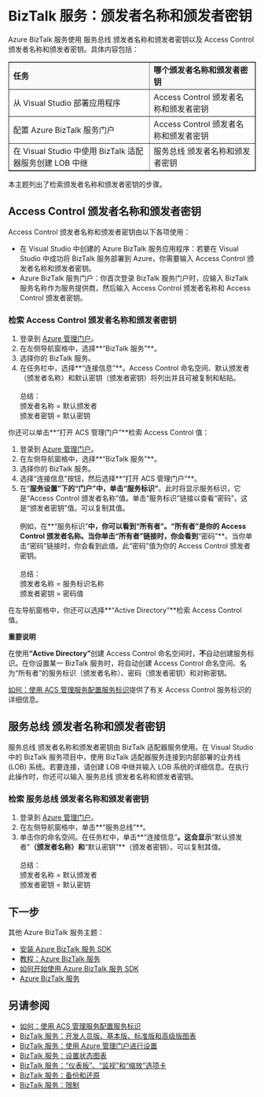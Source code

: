 <properties linkid="manage-services-biztalk-services-issuer-name-issuer-key" urlDisplayName="Issuer name and issuer key" pageTitle="Issuer Name and Issuer Key in BizTalk Services | Azure" metaKeywords="BizTalk Services, BizTalk, issuer name, issuer key, Azure" description="Learn how to retrieve Issuer Name and Issuer Key for either Service Bus or Access Control (ACS) in BizTalk Services." metaCanonical="" services="biztalk-services" documentationCenter="" title="BizTalk Services: Issuer Name and Issuer Key" authors="mandia" solutions="" manager="paulettm" editor="susanjo" />
<tags ms.service="biztalk-services"
    ms.date=""
    wacn.date=""
    />

# BizTalk 服务：颁发者名称和颁发者密钥

Azure BizTalk 服务使用 服务总线 颁发者名称和颁发者密钥以及 Access Control 颁发者名称和颁发者密钥。具体内容包括：

<table border="1">
<tr bgcolor="FAF9F9">
<td><strong>任务</strong></td>
<td><strong>哪个颁发者名称和颁发者密钥</strong></td>
</tr>
<tr>
<td>从 Visual Studio 部署应用程序</td>
<td>Access Control 颁发者名称和颁发者密钥</td>
</tr>
<tr>
<td>配置 Azure BizTalk 服务门户</td>
<td>Access Control 颁发者名称和颁发者密钥</td>
</tr>
<tr>
<td>在 Visual Studio 中使用 BizTalk 适配器服务创建 LOB 中继</td>
<td>服务总线 颁发者名称和颁发者密钥</td>
</tr>
</table>

本主题列出了检索颁发者名称和颁发者密钥的步骤。

## Access Control 颁发者名称和颁发者密钥

Access Control 颁发者名称和颁发者密钥由以下各项使用：

-   在 Visual Studio 中创建的 Azure BizTalk 服务应用程序：若要在 Visual Studio 中成功将 BizTalk 服务部署到 Azure，你需要输入 Access Control 颁发者名称和颁发者密钥。
-   Azure BizTalk 服务门户：你首次登录 BizTalk 服务门户时，应输入 BizTalk 服务名称作为服务提供商，然后输入 Access Control 颁发者名称和 Access Control 颁发者密钥。

### 检索 Access Control 颁发者名称和颁发者密钥

1.  登录到 [Azure 管理门户][Azure 管理门户]。
2.  在左侧导航窗格中，选择**“BizTalk 服务”**。
3.  选择你的 BizTalk 服务。
4.  在任务栏中，选择**“连接信息”**。Access Control 命名空间、默认颁发者（颁发者名称）和默认密钥（颁发者密钥）将列出并且可被复制和粘贴。<br/><br/>
总结：<br/>
颁发者名称 = 默认颁发者<br/>
颁发者密钥 = 默认密钥

你还可以单击**“打开 ACS 管理门户”**检索 Access Control 值：

1.  登录到 [Azure 管理门户][Azure 管理门户]。
2.  在左侧导航窗格中，选择**“BizTalk 服务”**。
3.  选择你的 BizTalk 服务。
4.  选择“连接信息”按钮，然后选择**“打开 ACS 管理门户”**。
5.  在“**服务设置”**下的“门户”中，单击**“服务标识”**。此时将显示服务标识，它是“Access Control 颁发者名称”值。单击“服务标识”链接以查看“密码”，这是“颁发者密钥”值。可以复制其值。<br/><br/>
    例如，在**“服务标识”**中，你可以看到“所有者”。“所有者”是你的 Access Control 颁发者名称。当你单击“所有者”链接时，你会看到**“密码”**。当你单击“密码”链接时，你会看到此值。此“密码”值为你的 Access Control 颁发者密钥。<br/><br/>
    总结：<br/>
    颁发者名称 = 服务标识名称<br/>
    颁发者密钥 = 密码值

在左导航窗格中，你还可以选择**“Active Directory”**检索 Access Control 值。

<div class="dev-callout"> 
<b>重要说明</b> 
<p>在使用<b>“Active Directory”</b>创建 Access Control 命名空间时，<strong>不</strong>自动创建服务标识。在你设置某一 BizTalk 服务时，将自动创建 Access Control 命名空间、名为&ldquo;所有者&rdquo;的服务标识（颁发者名称）、密码（颁发者密钥）和对称密钥。</p> 
<p><a href="http://go.microsoft.com/fwlink/p/?LinkID=303942">如何：使用 ACS 管理服务配置服务标识</a>提供了有关 Access Control 服务标识的详细信息。</p>
</div>

## 服务总线 颁发者名称和颁发者密钥

服务总线 颁发者名称和颁发者密钥由 BizTalk 适配器服务使用。在 Visual Studio 中的 BizTalk 服务项目中，使用 BizTalk 适配器服务连接到内部部署的业务线 (LOB) 系统。若要连接，请创建 LOB 中继并输入 LOB 系统的详细信息。在执行此操作时，你还可以输入 服务总线 颁发者名称和颁发者密钥。

### 检索 服务总线 颁发者名称和颁发者密钥

1.  登录到 [Azure 管理门户][Azure 管理门户]。
2.  在左侧导航窗格中，单击**“服务总线”**。
3.  单击你的命名空间。在任务栏中，单击**“连接信息”**。这会显示**“默认颁发者”**（颁发者名称）和**“默认密钥”**（颁发者密钥）。可以复制其值。<br/><br/>
    总结：<br/>
    颁发者名称 = 默认颁发者<br/>
    颁发者密钥 = 默认密钥

## 下一步

其他 Azure BizTalk 服务主题：

-   [安装 Azure BizTalk 服务 SDK][安装 Azure BizTalk 服务 SDK]
-   [教程：Azure BizTalk 服务][教程：Azure BizTalk 服务]
-   [如何开始使用 Azure BizTalk 服务 SDK][如何开始使用 Azure BizTalk 服务 SDK]
-   [Azure BizTalk 服务][Azure BizTalk 服务]

## 另请参阅

-   [如何：使用 ACS 管理服务配置服务标识][如何：使用 ACS 管理服务配置服务标识]
-   [BizTalk 服务：开发人员版、基本版、标准版和高级版图表][BizTalk 服务：开发人员版、基本版、标准版和高级版图表]
-   [BizTalk 服务：使用 Azure 管理门户进行设置][BizTalk 服务：使用 Azure 管理门户进行设置]
-   [BizTalk 服务：设置状态图表][BizTalk 服务：设置状态图表]
-   [BizTalk 服务：“仪表板”、“监视”和“缩放”选项卡][BizTalk 服务：“仪表板”、“监视”和“缩放”选项卡]
-   [BizTalk 服务：备份和还原][BizTalk 服务：备份和还原]
-   [BizTalk 服务：限制][BizTalk 服务：限制]

  [Azure 管理门户]: http://go.microsoft.com/fwlink/p/?LinkID=213885
  [如何：使用 ACS 管理服务配置服务标识]: http://go.microsoft.com/fwlink/p/?LinkID=303942
  [安装 Azure BizTalk 服务 SDK]: http://go.microsoft.com/fwlink/p/?LinkID=241589
  [教程：Azure BizTalk 服务]: http://go.microsoft.com/fwlink/p/?LinkID=236944
  [如何开始使用 Azure BizTalk 服务 SDK]: http://go.microsoft.com/fwlink/p/?LinkID=302335
  [Azure BizTalk 服务]: http://go.microsoft.com/fwlink/p/?LinkID=303664
  [BizTalk 服务：开发人员版、基本版、标准版和高级版图表]: http://go.microsoft.com/fwlink/p/?LinkID=302279
  [BizTalk 服务：使用 Azure 管理门户进行设置]: http://go.microsoft.com/fwlink/p/?LinkID=302280
  [BizTalk 服务：设置状态图表]: http://go.microsoft.com/fwlink/p/?LinkID=329870
  [BizTalk 服务：“仪表板”、“监视”和“缩放”选项卡]: http://go.microsoft.com/fwlink/p/?LinkID=302281
  [BizTalk 服务：备份和还原]: http://go.microsoft.com/fwlink/p/?LinkID=329873
  [BizTalk 服务：限制]: http://go.microsoft.com/fwlink/p/?LinkID=302282
